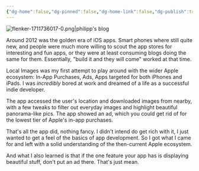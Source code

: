 ```yaml
---
{"dg-home":false,"dg-pinned":false,"dg-home-link":false,"dg-publish":true,"type":"post","disabled rules":["header-increment","yaml-title","yaml-title-alias","file-name-heading"],"title":"Local Images","dg-permalink":"local-images/","created-date":"2020-10-24T00:00:00","aliases":["Local Images"],"linter-yaml-title-alias":"Local Images","updated-date":"2025-05-05T17:44:28","tags":["pet-project-sematary"],"dg-path":"local-images.md","permalink":"/local-images/","dgPassFrontmatter":true,"created":"2020-10-24T00:00:00","updated":"2025-05-05T17:44:28"}
---
```



![flenker-1711736017-0.png|philipp's blog](/img/user/attachments/flenker-1711736017-0.png)

Around 2012 was the golden era of iOS apps. Smart phones where still quite new, and people were much more willing to scout the app stores for interesting and fun apps, or they were at least consuming blogs doing the same for them.  Essentially, "build it and they will come" worked at that time.

Local Images was my first attempt to play around with the wider Apple ecosystem: In-App Purchases, Ads, Apps targeted for both iPhones and iPads. I was _incredibly_ bored at work and dreamed of a life as a successful indie developer.

The app accessed the user's location and downloaded images from nearby, with a few tweaks to filter out everyday images and highlight beautiful panorama-like pics. The app showed an ad, which you could get rid of for the lowest tier of Apple's in-app purchases.

That's all the app did, nothing fancy. I didn't intend do get rich with it, I just wanted to get a feel of the basics of app development. So I got what I came for and left with a solid understanding of the
then-current Apple ecosystem.

And what I also learned is that if the one feature your app has is displaying beautiful stuff, don't put an ad there. That's just mean.
